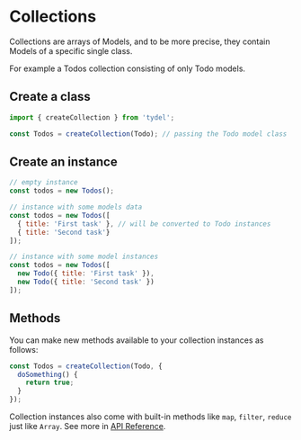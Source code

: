 # Collections

Collections are arrays of Models, and to be more precise, they contain Models of a specific single class.

For example a Todos collection consisting of only Todo models.

## Create a class

```js
import { createCollection } from 'tydel';

const Todos = createCollection(Todo); // passing the Todo model class
```

## Create an instance

```js
// empty instance
const todos = new Todos();

// instance with some models data
const todos = new Todos([
  { title: 'First task' }, // will be converted to Todo instances
  { title: 'Second task'}
]);

// instance with some model instances
const todos = new Todos([
  new Todo({ title: 'First task' }),
  new Todo({ title: 'Second task' })
]);
```

## Methods

You can make new methods available to your collection instances as follows:

```js
const Todos = createCollection(Todo, {
  doSomething() {
    return true;
  }
});
```

Collection instances also come with built-in methods like `map`, `filter`, `reduce` just like `Array`. See more in [API Reference](/docs/api/Collection.md).
